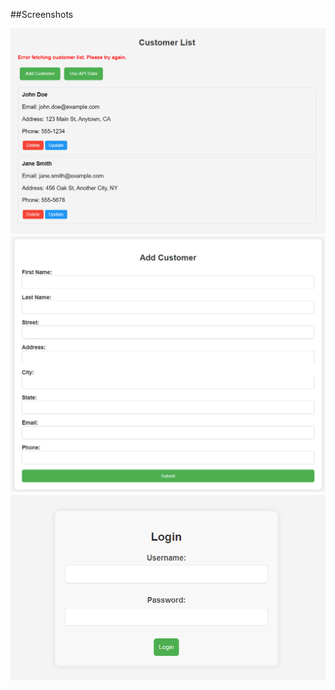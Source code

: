 ##Screenshots

![Customers List](Images/Customerslist.png)
![Add Customers](Images/addcustomers.png)
![Login](Images/login.png)

